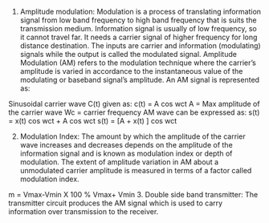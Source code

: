 1.	Amplitude modulation: Modulation is a process of translating information signal from low band frequency to high band frequency that is suits the transmission medium. Information signal is usually of low frequency, so it cannot travel far. It needs a carrier signal of higher frequency for long distance destination. The inputs are carrier and information (modulating) signals while the output is called the modulated signal. Amplitude Modulation (AM) refers to the modulation technique where the carrier’s amplitude is varied in accordance to the instantaneous value of the modulating or baseband signal’s amplitude. An AM signal is represented as:

Sinusoidal carrier wave C(t) given as:
c(t) = A cos wct	A = Max amplitude of the carrier wave
Wc = carrier frequency
AM wave can be expressed as:
s(t) = x(t) cos wct + A cos wct s(t) = [A + x(t) ] cos wct

2.	Modulation Index: The amount by which the amplitude of the carrier wave increases and decreases depends on the amplitude of the information signal and is known as modulation index or depth of modulation. The extent of amplitude variation in AM about a unmodulated carrier amplitude is measured in terms of a factor called modulation index.

m = Vmax-Vmin	X 100 % Vmax+ Vmin
3.	Double side band transmitter: The transmitter circuit produces the AM signal which is used to carry information over transmission to the receiver.

